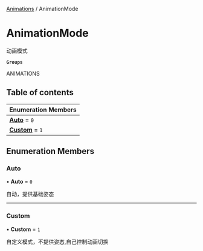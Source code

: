 [Animations](../groups/Animations.Animations.md) / AnimationMode

# AnimationMode <Badge type="tip" text="Enumeration" /> <Score text="AnimationMode" />

动画模式

**`Groups`**

ANIMATIONS

## Table of contents

| Enumeration Members |
| :-----|
| **[Auto](Gameplay.AnimationMode.md#auto)** = ``0`` <br> |
| **[Custom](Gameplay.AnimationMode.md#custom)** = ``1`` <br> |

## Enumeration Members

### Auto <Score text="Auto" /> 

• **Auto** = ``0``

自动，提供基础姿态

___

### Custom <Score text="Custom" /> 

• **Custom** = ``1``

自定义模式，不提供姿态,自己控制动画切换
